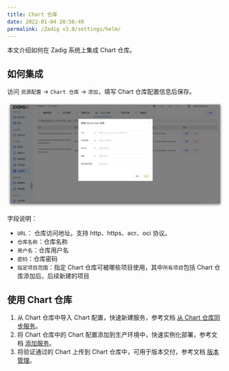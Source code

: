 ```yaml
---
title: Chart 仓库
date: 2022-01-04 20:58:49
permalink: /Zadig v3.0/settings/helm/
---
```


本文介绍如何在 Zadig 系统上集成 Chart 仓库。

## 如何集成

访问 `资源配置` -> `Chart 仓库` -> `添加`，填写 Chart 仓库配置信息后保存。

![add_helm_repository](../../../../_images/add_helm_repository_v210.png)

字段说明：

- `URL`： 仓库访问地址。支持 http、https、acr、oci 协议。
- `仓库名称`：仓库名称
- `用户名`：仓库用户名
- `密码`：仓库密码
- `指定项目范围`：指定 Chart 仓库可被哪些项目使用，其中`所有项目`包括 Chart 仓库添加后，后续新建的项目

## 使用 Chart 仓库

1. 从 Chart 仓库中导入 Chart 配置，快速新建服务，参考文档 [从 Chart 仓库同步服务](/cn/Zadig%20v3.0/project/service/helm/chart/#从-chart-仓库同步服务)。
2. 将 Chart 仓库中的 Chart 配置添加到生产环境中，快速实例化部署，参考文档 [添加服务](/cn/Zadig%20v3.0/project/env/release/#添加服务)。
3. 将验证通过的 Chart 上传到 Chart 仓库中，可用于版本交付，参考文档 [版本管理](/cn/Zadig%20v3.0/project/version/#创建版本-2)。
